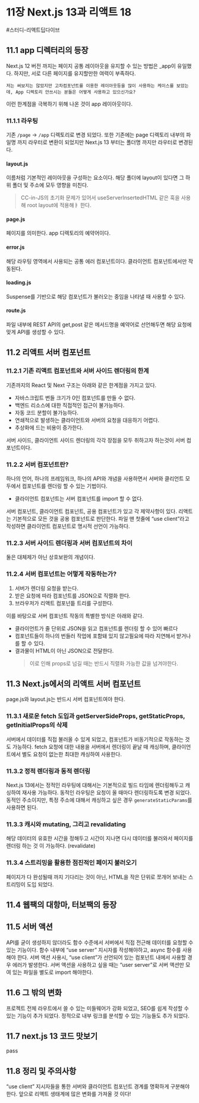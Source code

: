 # 11장 Next.js 13과 리액트 18

#스터디-리액트딥다이브

## 11.1 app 디렉터리의 등장

Next.js 12 버전 까지는 페이지 공통 레이아웃을 유지할 수 있는 방법은 \_app이 유일했다. 하지만, 서로 다른 페이지를 유지할만한 여력이 부족하다.

```생각 & 의견
저는 써보지는 않았지만 고차컴포넌트를 이용한 레이아웃등을 많이 사용하는 케이스를 보았는데, App 디렉토리 안쓰시는 분들은 어떻게 사용하고 있으신가요?
```

이런 한계점을 극복하기 위해 나온 것이 app 레이아웃이다.

### 11.1.1 라우팅

기존 `/page` -> `/app` 디렉토리로 변경 되었다. 또한 기존에는 page 디렉토리 내부의 파일명 까지 라우터로 변환이 되었지만 Next.js 13 부터는 폴더명 까지만 라우터로 변경된다.

#### layout.js

이름처럼 기본적인 레이아웃을 구성하는 요소이다. 해당 폴더에 layout이 있다면 그 하위 폴더 및 주소에 모두 영향을 미친다.

> CC-in-JS의 초기화 문제가 있어서 useServerInsertedHTML 같은 훅을 사용해 root layout에 적용해ㅑ 한다.

#### page.js

페이지를 의미한다. app 디렉토리의 예약어이다.

#### error.js

해당 라우팅 영역에서 사용되는 공통 에러 컴포넌트이다. 클라이언트 컴포넌트에서만 작동된다.

#### loading.js

Suspense를 기반으로 해당 컴포넌트가 불러오는 중임을 나타낼 때 사용할 수 있다.

#### route.js

파일 내부에 REST API의 get,post 같은 메서드명을 예약어로 선언해두면 해당 요청에 맞게 API를 생성할 수 있다.

## 11.2 리액트 서버 컴포넌트

### 11.2.1 기존 리액트 컴포넌트와 서버 사이드 렌더링의 한계

기존까지의 React 및 Next 구조는 아래와 같은 한계점을 가지고 있다.

- 자바스크립트 번들 크기가 0인 컴포넌트를 만들 수 없다.
- 백엔드 리소스에 대한 직접적인 접근이 불가능하다.
- 자동 코드 분할이 불가능하다.
- 연쇄적으로 발생하는 클라이언트와 서버의 요청을 대응하기 어렵다.
- 추상화에 드는 비용이 증가한다.

서버 사이드, 클라이언트 사이드 렌더링의 각각 장점을 모두 취하고자 하는것이 서버 컴포넌트이다.

### 11.2.2 서버 컴포넌트란?

하나의 언어, 하나의 프레임워크, 하나의 API와 개념을 사용하면서 서버와 클리언트 모두에서 컴포넌트를 렌더링 할 수 있는 기법이다.

- 클라이언트 컴포넌트는 서버 컴포넌트를 import 할 수 없다.

서버 컴포넌트, 클라이언트 컴포넌트, 공용 컴포넌트가 있고 각 제약사항이 있다. 리액트는 기본적으로 모든 것을 공용 컴포넌트로 판단한다. 파일 맨 첫줄에 “use client”라고 작성하면 클라이언트 컴포넌트로 명시적 선언이 가능하다.

### 11.2.3 서버 사이드 렌더링과 서버 컴포넌트의 차이

둘은 대체제가 아닌 상호보완의 개념이다.

### 11.2.4 서버 컴포넌트는 어떻게 작동하는가?

1. 서버가 렌더링 요청을 받는다.
2. 받은 요청에 따라 컴포넌트를 JSON으로 직렬화 한다.
3. 브라우저가 리액트 컴포넌틑 트리를 구성한다.

이를 바탕으로 서버 컴포넌트 작동의 특별한 방식은 아래와 같다.

- 클라이언트가 줄 단위로 JSON을 읽고 컴포넌트를 렌더링 할 수 있어 빠르다
- 컴포넌트들이 하나의 번들러 작업에 포함돼 있지 않고필요에 따라 지연해서 받거나를 할 수 있다.
- 결과물이 HTML이 아닌 JSON으로 전달한다.
  > 이로 인해 props로 넘길 때는 반드시 직렬화 가능한 값을 넘겨야한다.

## 11.3 Next.js에서의 리액트 서버 컴포넌트

page.js와 layout.js는 반드시 서버 컴포넌트여야 한다.

### 11.3.1 새로운 fetch 도입과 getServerSideProps, getStaticProps, getInitialProps의 삭제

서버에서 데이터를 직접 불러올 수 있게 되었고, 컴포넌트가 비동기적으로 작동하는 것도 가능하다. fetch 요청에 대한 내용을 서버에서 렌더링이 끝날 때 캐싱하며, 클라이언트에서 별도 요청이 없는한 최대한 캐싱하여 사용한다.

### 11.3.2 정적 렌더링과 동적 렌더링

Next.js 13에서는 정적인 라우팅에 대해서는 기본적으로 빌드 타임에 렌더링해두고 캐싱하여 재사용 가능하다. 동적인 라우팅은 요청이 올 때마다 렌더링하도록 변경 되었다.
동적인 주소이지만, 특정 주소에 대해서 캐싱하고 싶은 경우 `generateStaticParams`를 사용하면 된다.

### 11.3.3 캐시와 mutating, 그리고 revalidating

해당 데이터의 유효한 시간을 정해두고 시간이 지나면 다시 데이터를 불러와서 페이지를 렌더링 하는 것 이 가능하다. (revalidate)

### 11.3.4 스트리밍을 활용한 점진적인 페이지 불러오기

페이지가 다 완성될때 까지 기다리는 것이 아닌, HTML을 작은 단위로 쪼개어 보내는 스트리밍이 도입 되었다.

## 11.4 웹팩의 대항마, 터보팩의 등장

## 11.5 서버 액션

API를 굳이 생성하지 않더라도 함수 수준에서 서버에서 직접 전근해 데이터를 요청할 수 있는 기능이다.
함수 내부에 “use server” 지시자를 작성해야하고, async 함수를 사용해야 한다.
서버 액션 사용시, “use client”가 선언되어 있는 컴포넌트 내에서 사용할 경우 에러가 발생한다. 서버 액션을 사용하고 싶을 때는 “user server”로 서버 액션만 모여 있는 파일을 별도로 import 해야한다.

## 11.6 그 밖의 변화

프로젝트 전체 라우트에서 쓸 수 있는 미들웨어가 강화 되었고, SEO를 쉽게 작성할 수 있는 기능이 추가 되었다. 정적으로 내부 링크를 분석할 수 있는 기능들도 추가 되었다.

## 11.7 next.js 13 코드 맛보기

pass

## 11.8 정리 및 주의사항

“use client” 지시자들을 통한 서버와 클라이언트 컴포넌트 경계를 명확하게 구분해야 한다. 앞으로 리액트 생태계에 많은 변화를 가져올 것 이다!
